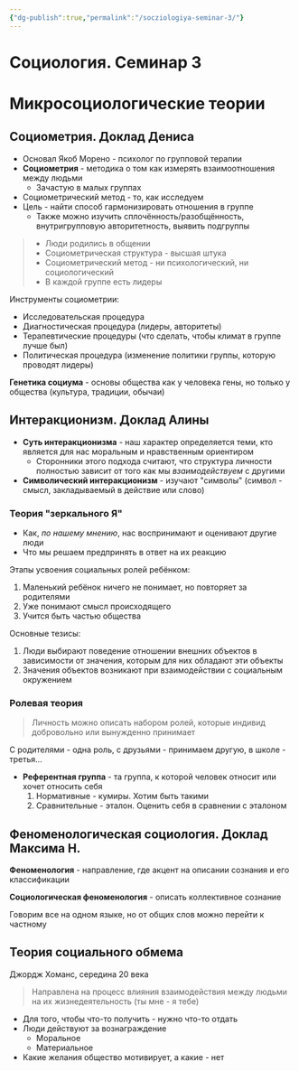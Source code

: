 ```yaml
---
{"dg-publish":true,"permalink":"/socziologiya-seminar-3/"}
---
```


# Социология. Семинар 3

# Микросоциологические теории
## Социометрия. Доклад Дениса

- Основал Якоб Морено - психолог по групповой терапии
- **Социометрия** - методика о том как измерять взаимоотношения между людьми
	- Зачастую в малых группах
- Социометрический метод - то, как исследуем
- Цель - найти способ гармонизировать отношения в группе
	- Также можно изучить сплочённость/разобщённость, внутригрупповую авторитетность, выявить подгруппы

>  - Люди родились в общении
> - Социометрическая структура - высшая штука
> - Социометрический метод - ни психологический, ни социологический
> - В каждой группе есть лидеры


Инструменты социометрии:
- Исследовательская процедура
- Диагностическая процедура (лидеры, авторитеты)
- Терапевтические процедуры (что сделать, чтобы климат в группе лучше был)
- Политическая процедура (изменение политики группы, которую проводят лидеры)

**Генетика социума** - основы общества как у человека гены, но только у общества (культура, традиции, обычаи)

## Интеракционизм. Доклад Алины

- **Суть интеракционизма** - наш характер определяется теми, кто является для нас моральным и нравственным ориентиром
	- Сторонники этого подхода считают, что структура личности полностью зависит от того как мы *взаимодействуем* с другими
- **Символический интеракционизм** - изучают "символы" (символ - смысл, закладываемый в действие или слово)

### Теория "зеркального Я"

- Как, _по нашему мнению_, нас воспринимают и оценивают другие люди
- Что мы решаем предпринять в ответ на их реакцию

Этапы усвоения социальных ролей ребёнком:
1. Маленький ребёнок ничего не понимает, но повторяет за родителями
2. Уже понимают смысл происходящего
3. Учится быть частью общества

Основные тезисы:
1. Люди выбирают поведение отношении внешних объектов в зависимости от значения, которым для них обладают эти объекты
2. Значения объектов возникают при взаимодействии с социальным окружением

### Ролевая теория

> Личность можно описать набором ролей, которые индивид добровольно или вынужденно принимает

С родителями - одна роль, с друзьями - принимаем другую, в школе - третья...

- **Референтная группа** - та группа, к которой человек относит или хочет относить себя
	1. Нормативные - кумиры. Хотим быть такими
	2. Сравнительные - эталон. Оценить себя в сравнении с эталоном


## Феноменологическая социология. Доклад Максима Н.

**Феноменология** - направление, где акцент на описании сознания и его классификации

**Социологическая феноменология** - описать коллективное сознание

Говорим все на одном языке, но от общих слов можно перейти к частному

## Теория социального обмема

Джордж Хоманс, середина 20 века

> Направлена на процесс влияния взаимодействия между людьми на их жизнедеятельность (ты мне - я тебе)

- Для того, чтобы что-то получить - нужно что-то отдать
- Люди действуют за вознаграждение
	- Моральное
	- Материальное
- Какие желания общество мотивирует, а какие - нет